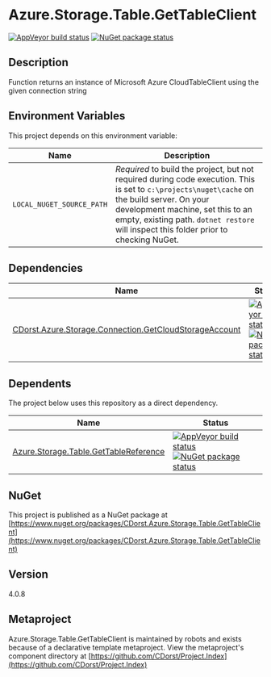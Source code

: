 # Azure.Storage.Table.GetTableClient

[![AppVeyor build status](https://img.shields.io/appveyor/ci/cdorst/azure-storage-table-gettableclient.svg?label=AppVeyor&style=for-the-badge)](https://ci.appveyor.com/project/cdorst/azure-storage-table-gettableclient)
[![NuGet package status](https://img.shields.io/nuget/v/CDorst.Azure.Storage.Table.GetTableClient.svg?label=NuGet&style=for-the-badge)](https://www.nuget.org/packages/CDorst.Azure.Storage.Table.GetTableClient)

## Description

Function returns an instance of Microsoft Azure CloudTableClient using the given connection string

## Environment Variables

This project depends on this environment variable:

Name | Description
---- | -----------
`LOCAL_NUGET_SOURCE_PATH` | *Required* to build the project, but not required during code execution. This is set to `c:\projects\nuget\cache` on the build server. On your development machine, set this to an empty, existing path. `dotnet restore` will inspect this folder prior to checking NuGet.

## Dependencies

Name | Status
---- | ------
[CDorst.Azure.Storage.Connection.GetCloudStorageAccount](https://github.com/CDorst/Azure.Storage.Connection.GetCloudStorageAccount) | [![AppVeyor build status](https://img.shields.io/appveyor/ci/cdorst/azure-storage-connection-getcloudstorageaccount.svg?label=AppVeyor&style=flat-square)](https://ci.appveyor.com/project/cdorst/azure-storage-connection-getcloudstorageaccount) [![NuGet package status](https://img.shields.io/nuget/v/CDorst.Azure.Storage.Connection.GetCloudStorageAccount.svg?label=NuGet&style=flat-square)](https://www.nuget.org/packages/CDorst.Azure.Storage.Connection.GetCloudStorageAccount)

## Dependents

The project below uses this repository as a direct dependency.

Name | Status
---- | ------
[Azure.Storage.Table.GetTableReference](https://github.com/CDorst./Azure.Storage.Table.GetTableReference) | [![AppVeyor build status](https://img.shields.io/appveyor/ci/cdorst./azure-storage-table-gettablereference.svg?label=AppVeyor&style=flat-square)](https://ci.appveyor.com/project/cdorst./azure-storage-table-gettablereference) [![NuGet package status](https://img.shields.io/nuget/v/CDorst..Azure.Storage.Table.GetTableReference.svg?label=NuGet&style=flat-square)](https://www.nuget.org/packages/CDorst..Azure.Storage.Table.GetTableReference)

## NuGet


This project is published as a NuGet package at [https://www.nuget.org/packages/CDorst.Azure.Storage.Table.GetTableClient](https://www.nuget.org/packages/CDorst.Azure.Storage.Table.GetTableClient)

## Version

4.0.8

## Metaproject

Azure.Storage.Table.GetTableClient is maintained by robots and exists because of a declarative template metaproject. View the metaproject's component directory at [https://github.com/CDorst/Project.Index](https://github.com/CDorst/Project.Index)

